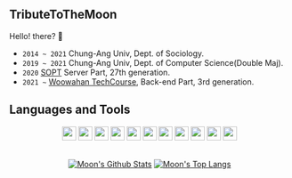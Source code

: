 ## TributeToTheMoon

Hello! there? :crescent_moon:

- `2014 ~ 2021` Chung-Ang Univ, Dept. of Sociology.
- `2019 ~ 2021` Chung-Ang Univ, Dept. of Computer Science(Double Maj).
- `2020` [SOPT](http://sopt.org/wp/) Server Part, 27th generation.
- `2021 ~`   [Woowahan TechCourse](https://woowacourse.github.io/), Back-end Part, 3rd generation.

## Languages and Tools

<div align=center>
<code><img height="25" src="https://img.icons8.com/color/240/000000/java.png"></code>
<code><img height="25" src="https://img.icons8.com/color/240/000000/python.png"></code>
<code><img height="25" src="https://img.icons8.com/color/240/000000/c-programming.png"></code>
<code><img height="25" src="https://img.icons8.com/color/240/000000/javascript.png"></code>
<code><img height="25" src="https://img.icons8.com/color/240/000000/typescript.png"></code>
<code><img height="25" src="https://img.icons8.com/color/240/000000/spring-logo.png"></code>
<code><img height="25" src="https://img.icons8.com/color/240/000000/mysql-logo.png"></code>
<code><img height="25" src="https://img.icons8.com/color/240/000000/maria-db.png"></code>
<code><img height="25" src="https://img.icons8.com/color/240/000000/nodejs.png"></code>
<code><img height="25" src="https://img.icons8.com/color/240/000000/mac-logo.png"></code>
<code><img height="25" src="https://img.icons8.com/color/240/000000/amazon-web-services.png"></code>
</div>

</br>

<div align=center>
  
[![Moon's Github Stats](https://github-readme-stats.vercel.app/api?username=tributetothemoon&show_icons=true&theme=dark)](https://github.com/anuraghazra/github-readme-stats)
[![Moon's Top Langs](https://github-readme-stats.vercel.app/api/top-langs/?username=tributetothemoon&theme=dark&langs_count=8&layout=compact)](https://github.com/anuraghazra/github-readme-stats)

</div>

<!--
**tributetothemoon/tributetothemoon** is a ✨ _special_ ✨ repository because its `README.md` (this file) appears on your GitHub profile.

Here are some ideas to get you started:

- 🔭 I’m currently working on ...
- 🌱 I’m currently learning ...
- 👯 I’m looking to collaborate on ...
- 🤔 I’m looking for help with ...
- 💬 Ask me about ...
- 📫 How to reach me: ...
- 😄 Pronouns: ...
- ⚡ Fun fact: ...
-->
